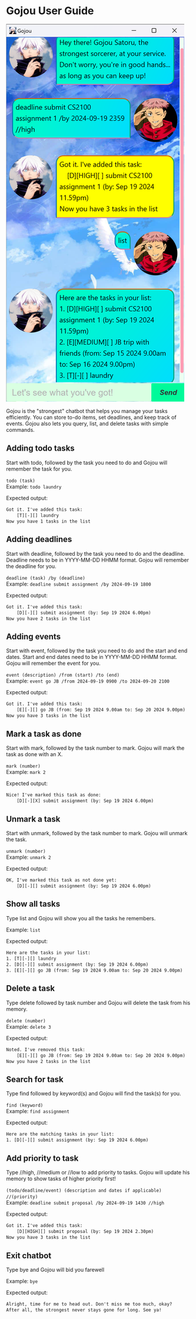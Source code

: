 # Gojou User Guide

![Screenshot of Gojou chatbot](Ui.png)

Gojou is the "strongest" chatbot that helps you manage your tasks efficiently. You can store to-do items, set deadlines, and keep track of events. Gojou also lets you query, list, and delete tasks with simple commands.

## Adding todo tasks

Start with todo, followed by the task you need to do and Gojou will remember the task for you. 

`todo (task)` <br>
Example: `todo laundry`

Expected output:
```
Got it. I've added this task:
    [T][-][] laundry
Now you have 1 tasks in the list
```

## Adding deadlines

Start with deadline, followed by the task you need to do and the deadline. Deadline needs to be in YYYY-MM-DD HHMM format. Gojou will remember the deadline for you.

`deadline (task) /by (deadline)` <br>
Example: `deadline submit assignment /by 2024-09-19 1800`

Expected output:
```
Got it. I've added this task:
    [D][-][] submit assignment (by: Sep 19 2024 6.00pm)
Now you have 2 tasks in the list
```

## Adding events

Start with event, followed by the task you need to do and the start and end dates. Start and end dates need to be in YYYY-MM-DD HHMM format. Gojou will remember the event for you.

`event (description) /from (start) /to (end)` <br>
Example: `event go JB /from 2024-09-19 0900 /to 2024-09-20 2100`

Expected output:
```
Got it. I've added this task:
    [E][-][] go JB (from: Sep 19 2024 9.00am to: Sep 20 2024 9.00pm)
Now you have 3 tasks in the list
```


## Mark a task as done

Start with mark, followed by the task number to mark. Gojou will mark the task as done with an X.

`mark (number)` <br>
Example: `mark 2`

Expected output:
```
Nice! I've marked this task as done:
    [D][-][X] submit assignment (by: Sep 19 2024 6.00pm)
```

## Unmark a task 

Start with unmark, followed by the task number to mark. Gojou will unmark the task.

`unmark (number)` <br>
Example: `unmark 2`

Expected output:
```
OK, I've marked this task as not done yet:
    [D][-][] submit assignment (by: Sep 19 2024 6.00pm)
```

## Show all tasks 

Type list and Gojou will show you all the tasks he remembers.

Example: `list`

Expected output:
```
Here are the tasks in your list:
1. [T][-][] laundry
2. [D][-][] submit assignment (by: Sep 19 2024 6.00pm)
3. [E][-][] go JB (from: Sep 19 2024 9.00am to: Sep 20 2024 9.00pm)
```

## Delete a task

Type delete followed by task number and Gojou will delete the task from his memory.

`delete (number)` <br>
Example: `delete 3`

Expected output:
```
Noted. I've removed this task:
    [E][-][] go JB (from: Sep 19 2024 9.00am to: Sep 20 2024 9.00pm)
Now you have 2 tasks in the list
```

## Search for task

Type find followed by keyword(s) and Gojou will find the task(s) for you.

`find (keyword)` <br>
Example: `find assignment`

Expected output:
```
Here are the matching tasks in your list:
1. [D][-][] submit assignment (by: Sep 19 2024 6.00pm)
```

## Add priority to task

Type //high, //medium or //low to add priority to tasks. Gojou will update his memory to show tasks of higher priority first!

`(todo/deadline/event) (description and dates if applicable) //(priority)` <br>
Example: `deadline submit proposal /by 2024-09-19 1430 //high` 

Expected output:
```
Got it. I've added this task:
    [D][HIGH][] submit proposal (by: Sep 19 2024 2.30pm)
Now you have 3 tasks in the list
```

## Exit chatbot

Type bye and Gojou will bid you farewell

Example: `bye`

Expected output:
```
Alright, time for me to head out. Don't miss me too much, okay? 
After all, the strongest never stays gone for long. See ya!
```
